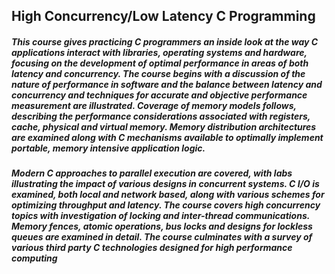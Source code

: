 ## High Concurrency/Low Latency C Programming

##### This course gives practicing C programmers an inside look at the way C applications interact with libraries, operating systems and hardware, focusing on the development of optimal performance in areas of both latency and concurrency. The course begins with a discussion of the nature of performance in software and the balance between latency and concurrency and techniques for accurate and objective performance measurement are illustrated. Coverage of memory models follows, describing the performance considerations associated with registers, cache, physical and virtual memory. Memory distribution architectures are examined along with C mechanisms available to optimally implement portable, memory intensive application logic.

##### Modern C approaches to parallel execution are covered, with labs illustrating the impact of various designs in concurrent systems. C I/O is examined, both local and network based, along with various schemes for optimizing throughput and latency. The course covers high concurrency topics with investigation of locking and inter-thread communications. Memory fences, atomic operations, bus locks and designs for lockless queues are examined in detail. The course culminates with a survey of various third party C technologies designed for high performance computing